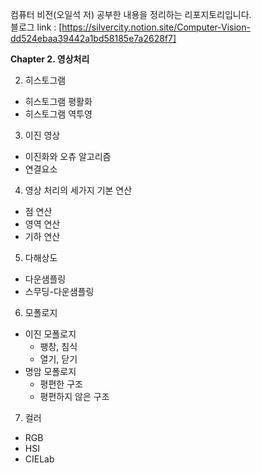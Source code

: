컴퓨터 비전(오일석 저) 공부한 내용을 정리하는 리포지토리입니다.  
블로그 link : [https://silvercity.notion.site/Computer-Vision-dd524ebaa39442a1bd58185e7a2628f7]

**Chapter 2. 영상처리**

2. 히스토그램
- 히스토그램 평활화
- 히스토그램 역투영
3. 이진 영상
- 이진화와 오츄 알고리즘
- 연결요소
4. 영상 처리의 세가지 기본 연산
- 점 연산
- 영역 연산
- 기하 연산
5. 다해상도
- 다운샘플링
- 스무딩-다운샘플링
6. 모폴로지
- 이진 모폴로지
  - 팽창, 침식
  - 열기, 닫기
- 명암 모폴로지
  - 평편한 구조
  - 평편하지 않은 구조
7. 컬러
- RGB
- HSI
- CIELab
